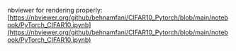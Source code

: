 nbviewer for rendering properly: [https://nbviewer.org/github/behnamfani/CIFAR10_Pytorch/blob/main/notebook/PyTorch_CIFAR10.ipynb](https://nbviewer.org/github/behnamfani/CIFAR10_Pytorch/blob/main/notebook/PyTorch_CIFAR10.ipynb)
